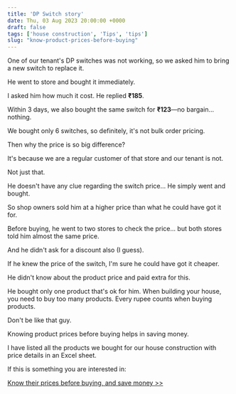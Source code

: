 ```yaml
---
title: 'DP Switch story'
date: Thu, 03 Aug 2023 20:00:00 +0000
draft: false
tags: ['house construction', 'Tips', 'tips']
slug: "know-product-prices-before-buying"
---
```


One of our tenant's DP switches was not working, so we asked him to bring a new switch to replace it.

He went to store and bought it immediately.

I asked him how much it cost. He replied **₹185**.

Within 3 days, we also bought the same switch for **₹123**—no bargain… nothing.

We bought only 6 switches, so definitely, it's not bulk order pricing.

Then why the price is so big difference?

It's because we are a regular customer of that store and our tenant is not.

Not just that.

He doesn't have any clue regarding the switch price… He simply went and bought.

So shop owners sold him at a higher price than what he could have got it for.

Before buying, he went to two stores to check the price… but both stores told him almost the same price.

And he didn't ask for a discount also (I guess). 

If he knew the price of the switch, I'm sure he could have got it cheaper.

He didn't know about the product price and paid extra for this.

He bought only one product that's ok for him. When building your house, you need to buy too many products. Every rupee counts when buying products.

Don't be like that guy.

Knowing product prices before buying helps in saving money.

I have listed all the products we bought for our house construction with price details in an Excel sheet.

If this is something you are interested in:

[Know their prices before buying, and save money >>](https://houseconstructionguide.com/our-house-construction-expenses/)